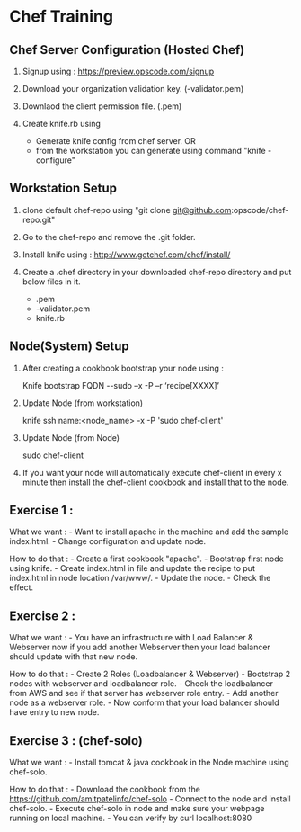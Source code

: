 Chef Training
=============

Chef Server Configuration (Hosted Chef)
-------------------------

1) Signup using : https://preview.opscode.com/signup

2) Download your organization validation key. (<organization>-validator.pem)

3) Downlaod the client permission file. (<username>.pem)

4) Create knife.rb using 
	- Generate knife config from chef server.
					OR
	- from the workstation you can generate using command "knife -configure"


Workstation Setup
-------------------------

1) clone default chef-repo using "git clone git@github.com:opscode/chef-repo.git"

2) Go to the chef-repo and remove the .git folder.

3) Install knife using : http://www.getchef.com/chef/install/

4) Create a .chef directory in your downloaded chef-repo directory and put below files in it.

	- <username>.pem
	- <organization>-validator.pem
	- knife.rb


Node(System) Setup
-------------------------

1) After creating a cookbook bootstrap your node using :

	Knife bootstrap FQDN --sudo –x <username> -P <password> –r ‘recipe[XXXX]’

2) Update Node (from workstation)

	knife ssh name:<node_name> -x <username> -P <password> 'sudo chef-client'

3) Update Node (from Node)

	sudo chef-client 

4) If you want your node will automatically execute chef-client in every x minute then install the chef-client cookbook and install that to the node.


Exercise 1 :
------------

What we want :
	- Want to install apache in the machine and add the sample index.html.
	- Change configuration and update node.

How to do that :
	- Create a first cookbook "apache".
	- Bootstrap first node using knife.
	- Create index.html in file and update the recipe to put index.html in node location /var/www/.
	- Update the node.
	- Check the effect.

Exercise 2 :
------------

What we want :
	- You have an infrastructure with Load Balancer & Webserver now if you add another Webserver then your load balancer should update with that new node.

How to do that :
	- Create 2 Roles (Loadbalancer & Webserver)
	- Bootstrap 2 nodes with webserver and loadbalancer role.
	- Check the loadbalancer from AWS and see if that server has webserver role entry.
	- Add another node as a webserver role.
	- Now conform that your load balancer should have entry to new node.


Exercise 3 : (chef-solo)
------------------------

What we want :
	- Install tomcat & java cookbook in the Node machine using chef-solo.

How to do that :
	- Download the cookbook from the https://github.com/amitpatelinfo/chef-solo
	- Connect to the node and install chef-solo.
	- Execute chef-solo in node and make sure your webpage running on local machine.
	- You can verify by curl localhost:8080
